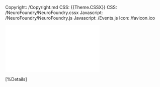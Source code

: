 ﻿Copyright: /Copyright.md
CSS: {{Theme.CSSX}}
CSS: /NeuroFoundry/NeuroFoundry.cssx
Javascript: /NeuroFoundry/NeuroFoundry.js
Javascript: /Events.js
Icon: /favicon.ico

![Menu](Menu.md)

<main>

[%Details]

</main>
